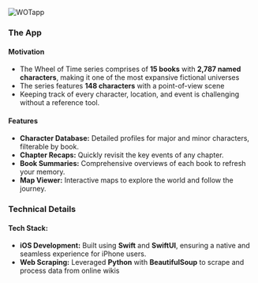 ![WOTapp](https://github.com/user-attachments/assets/d5cf5646-b0bd-4932-9756-837bff7641e9)

### The App

#### Motivation

- The Wheel of Time series comprises of **15 books** with **2,787 named characters**, making it one of the most expansive fictional universes
- The series features **148 characters** with a point-of-view scene
- Keeping track of every character, location, and event is challenging without a reference tool.

#### Features

- **Character Database:** Detailed profiles for major and minor characters, filterable by book.
- **Chapter Recaps:** Quickly revisit the key events of any chapter.
- **Book Summaries:** Comprehensive overviews of each book to refresh your memory.
- **Map Viewer:** Interactive maps to explore the world and follow the journey.

### Technical Details

#### Tech Stack:

- **iOS Development:** Built using **Swift** and **SwiftUI**, ensuring a native and seamless experience for iPhone users.
- **Web Scraping:** Leveraged **Python** with **BeautifulSoup** to scrape and process data from online wikis
